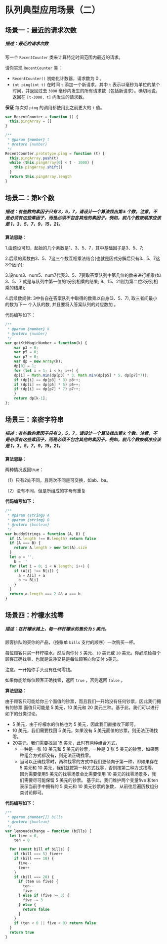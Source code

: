 # 队列典型应用场景（二）

## 场景一：最近的请求次数    

##### 描述：最近的请求次数 

写一个 `RecentCounter` 类来计算特定时间范围内最近的请求。

请你实现 `RecentCounter` 类：

- `RecentCounter()` 初始化计数器，请求数为 0 。
- `int ping(int t)` 在时间 `t` 添加一个新请求，其中 `t` 表示以毫秒为单位的某个时间，并返回过去 `3000` 毫秒内发生的所有请求数（包括新请求）。确切地说，返回在 `[t-3000, t]` 内发生的请求数。

**保证** 每次对 `ping` 的调用都使用比之前更大的 `t` 值。

```javascript
var RecentCounter = function () {
  this.pingArray = []
}

/**
 * @param {number} t
 * @return {number}
 */
RecentCounter.prototype.ping = function (t) {
  this.pingArray.push(t)
  while (this.pingArray[0] < t - 3000) {
    this.pingArray.shift()
  }
  return this.pingArray.length
}
```

## 场景二：第k个数  

##### 描述：有些数的素因子只有 3，5，7，请设计一个算法找出第 k 个数。注意，不是必须有这些素因子，而是必须不包含其他的素因子。例如，前几个数按顺序应该是 1，3，5，7，9，15，21。

**算法思路：**

1.由题设可知，起始的几个素数是1、3、5、7，其中基础因子是3、5、7; 

2.后续的素数由3、5、7这三个数互相乘法结合(也就是因式分解后只有3、5、7这3个因子); 

3.设num3、num5、num7代表3、5、7要取答案队列中第几位的数来进行相乘(如3、5、7 就是与队列中第一位的1分别相乘的结果; 9、15、21则为第二位3分别相乘的结果); 

4.后续数规律: 3中各自在答案队列中取得的数乘以自身(3、5、7), 取三者间最小的数为下一 个入队的数, 并且要将入答案队列的对应数加 。

代码编写如下：

```javascript
/**
 * @param {number} k
 * @return {number}
 */
var getKthMagicNumber = function(k) {
    var p3 = 0;
    var p5 = 0;
    var p7 = 0;
    var dp = new Array(k);
    dp[0] = 1;
    for (let i = 1; i < k; i++) {
    dp[i] = Math.min(dp[p3] * 3, Math.min(dp[p5] * 5, dp[p7]*7));
    if (dp[i] == dp[p3] * 3) p3++;
    if (dp[i] == dp[p5] * 5) p5++;
    if (dp[i] == dp[p7] * 7) p7++;
    } 
    return dp[k-1];
};
```

## 场景三：亲密字符串     

##### 描述：有些数的素因子只有 3，5，7，请设计一个算法找出第 k 个数。注意，不是必须有这些素因子，而是必须不包含其他的素因子。例如，前几个数按顺序应该是 1，3，5，7，9，15，21。

**算法思路：**

两种情况返回true： 

（1）只有2处不同，且两次不同是可交换，如ab、ba。 

（2）没有不同，但是所组成的字母有重复    

**代码编写如下：**

```javascript
/**
 * @param {string} A
 * @param {string} B
 * @return {boolean}
 */
var buddyStrings = function (A, B) {
  if (A.length !== B.length) return false
  if (A === B) {
    return A.length > new Set(A).size
  }
  let a = '',
    b = ''
  for (let i = 0; i < A.length; i++) {
    if (A[i] !== B[i]) {
      a = A[i] + a
      b += B[i]
    }
  }
  return a.length === 2 && a === b
}
```

## 场景四：柠檬水找零        

##### 描述：在柠檬水摊上，每一杯柠檬水的售价为 `5` 美元。

顾客排队购买你的产品，（按账单 `bills` 支付的顺序）一次购买一杯。

每位顾客只买一杯柠檬水，然后向你付 `5` 美元、`10` 美元或 `20` 美元。你必须给每个顾客正确找零，也就是说净交易是每位顾客向你支付 `5`美元。

注意，一开始你手头没有任何零钱。

如果你能给每位顾客正确找零，返回 `true` ，否则返回 `false` 。

**算法思路：** 

由于顾客只可能给你三个面值的钞票，而且我们一开始没有任何钞票，因此我们拥有的钞票 面值只可能是 5 美元，10 美元和 20 美元三种。基于此，我们可以进行如下的分类讨论。 

- 5 美元，由于柠檬水的价格也为 5 美元，因此我们直接收下即可。 
- 10 美元，我们需要找回 5 美元，如果没有 5 美元面值的钞票，则无法正确找零。 
- 20美元，我们需要找回 15 美元，此时有两种组合方式， 
  - 一种是一张 10 美元和 5 美元的钞票，一种是 3 张 5 美元的钞票，如果两 种组合方式都没有，则无法正确找零。 
  - 当可以正确找零时，两种找零的方式中我们更倾向于第一种，即如果存在 5 美元和 10 美元，我们就按第一种方式找零，否则按第二种方式找零， 因为需要使用5 美元的找零场景会比需要使用 10 美元的找零场景多，我 们需要尽可能保留 5 美元的钞票。 基于此，我们维护两个变量five 和ten 表示当前手中拥有的 5 美元和 10 美元钞票的张数， 从前往后遍历数组分类讨论即可。    

**代码编写如下：**

```javascript
/**
 * @param {number[]} bills
 * @return {boolean}
 */
var lemonadeChange = function (bills) {
  let five = 0,
    ten = 0

  for (const bill of bills) {
    if (bill === 5) five++
    if (bill === 10) {
      five--
      ten++
    }
    if (bill === 20) {
      if (ten && five) {
        ten--
        five--
      } else if (five >= 3) {
        five -= 3
      } else {
        return false
      }
    }
    if (ten < 0 || five < 0) return false
  }
  return true
}
```
